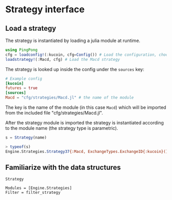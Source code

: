 # Strategy interface

## Load a strategy
The strategy is instantiated by loading a julia module at runtime.
```julia
using PingPong
cfg = loadconfig!(:kucoin, cfg=Config()) # Load the configuration, choosing kucoin as exchange
loadstrategy!(:Macd, cfg) # Load the Macd strategy
```
The strategy is looked up inside the config under the `sources` key:
```toml
# Example config
[kucoin]
futures = true
[sources]
Macd = "cfg/strategies/Macd.jl" # the name of the module
```
The key is the name of the module (in this case `Macd`) which will be imported from the included file "cfg/strategies/Macd.jl".

After the strategy module is imported the strategy is instantiated according to the module name (the strategy type is parametric).

```julia
s = Strategy(name)
```

```julia
> typeof(s)
Engine.Strategies.Strategy37{:Macd, ExchangeTypes.ExchangeID{:kucoin}(), :USDT}
```

## Familiarize with the data structures

``` @docs
Strategy
```

```@autodocs
Modules = [Engine.Strategies]
Filter = filter_strategy
```
